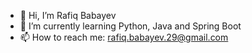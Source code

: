 - 👋 Hi, I’m Rafiq Babayev
- 🌱 I’m currently learning Python, Java and Spring Boot
- 📫 How to reach me: rafiq.babayev.29@gmail.com

<!---
Rafiq29/Rafiq29 is a ✨ special ✨ repository because its `README.md` (this file) appears on your GitHub profile.
You can click the Preview link to take a look at your changes.
--->
